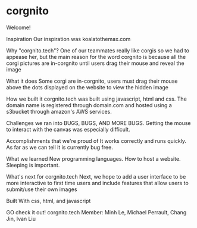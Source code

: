 # corgnito
Welcome! 

Inspiration
Our inspiration was koalatothemax.com

Why "corgnito.tech"?
One of our teammates really like corgis so we had to appease her, but the main reason for the word corgnito is because all the corgi pictures are in-corgnito until users drag their mouse and reveal the image

What it does
Some corgi are in-corgnito, users must drag their mouse above the dots displayed on the website to view the hidden image

How we built it
corgnito.tech was built using javascript, html and css. The domain name is registered through domain.com and hosted using a s3bucket through amazon's AWS services.

Challenges we ran into
BUGS, BUGS, AND MORE BUGS. Getting the mouse to interact with the canvas was especially difficult.

Accomplishments that we're proud of
It works correctly and runs quickly. As far as we can tell it is currently bug free.

What we learned
New programming languages. How to host a website. Sleeping is important.

What's next for corgnito.tech
Next, we hope to add a user interface to be more interactive to first time users and include features that allow users to submit/use their own images

Built With
css, html, and javascript

GO check it out!
corgnito.tech
Member: Minh Le, Michael Perrault, Chang Jin, Ivan Liu
